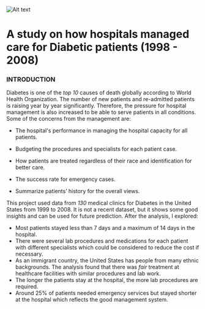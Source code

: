![Alt text](https://github.com/KelxSavage/Diabetes_Query/blob/main/A%20study%20on%20How%20hospitals%20managed%20diabetic%20patients%20(1998-2008).png)
# A study on how hospitals managed care for Diabetic patients (1998 - 2008)

### INTRODUCTION
Diabetes is one of the _top 10_ causes of death globally according to World Health Organization. The number of new patients and re-admitted patients is raising year by year significantly. Therefore, the pressure for hospital management is also increased to be able to serve patients in all conditions. Some of the concerns from the management are:

* The hospital's performance in managing the hospital capacity for all patients.

* Budgeting the procedures and specialists for each patient case.

* How patients are treated regardless of their race and identification for better care.

* The success rate for emergency cases.

* Summarize patients’ history for the overall views.

This project used data from _130_ medical clinics for Diabetes in the United States from 1999 to 2008. It is not a recent dataset, but it shows some good insights and can be used for future prediction. After the analysis, I explored:

* Most patients stayed less than 7 days and a maximum of 14 days in the hospital.
* There were several lab procedures and medications for each patient with different specialists which could be considered to reduce the cost if necessary.
* As an immigrant country, the United States has people from many ethnic backgrounds. The analysis found that there was _fair_ treatment at healthcare facilities with similar procedures and lab work.
* The longer the patients stay at the hospital, the more lab procedures are required.
* Around 25% of patients needed emergency services but stayed shorter at the hospital which reflects the good management system.
